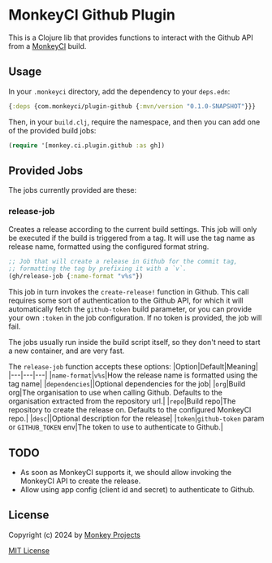 # MonkeyCI Github Plugin

This is a Clojure lib that provides functions to interact with the Github
API from a [MonkeyCI](https://monkeyci.com) build.

## Usage

In your `.monkeyci` directory, add the dependency to your `deps.edn`:
```clojure
{:deps {com.monkeyci/plugin-github {:mvn/version "0.1.0-SNAPSHOT"}}}
```

Then, in your `build.clj`, require the namespace, and then you can add one
of the provided build jobs:
```clojure
(require '[monkey.ci.plugin.github :as gh])
```

## Provided Jobs

The jobs currently provided are these:

### release-job

Creates a release according to the current build settings.  This job will
only be executed if the build is triggered from a tag.  It will use the
tag name as release name, formatted using the configured format string.

```clojure
;; Job that will create a release in Github for the commit tag,
;; formatting the tag by prefixing it with a `v`.
(gh/release-job {:name-format "v%s"})
```

This job in turn invokes the `create-release!` function in Github.  This call
requires some sort of authentication to the Github API, for which it will
automatically fetch the `github-token` build parameter, or you can provide your
own `:token` in the job configuration.  If no token is provided, the job will
fail.

The jobs usually run inside the build script itself, so they don't need
to start a new container, and are very fast.

The `release-job` function accepts these options:
|Option|Default|Meaning|
|---|---|---|
|`name-format`|`v%s`|How the release name is formatted using the tag name|
|`dependencies`||Optional dependencies for the job|
|`org`|Build org|The organisation to use when calling Github.  Defaults to the organisation extracted from the repository url.|
|`repo`|Build repo|The repository to create the release on.  Defaults to the configured MonkeyCI repo.|
|`desc`||Optional description for the release|
|`token`|`github-token` param or `GITHUB_TOKEN` env|The token to use to authenticate to Github.|

## TODO

 - As soon as MonkeyCI supports it, we should allow invoking the MonkeyCI API to create the release.
 - Allow using app config (client id and secret) to authenticate to Github.

## License

Copyright (c) 2024 by [Monkey Projects](https://www.monkey-projects.be)

[MIT License](LICENSE)